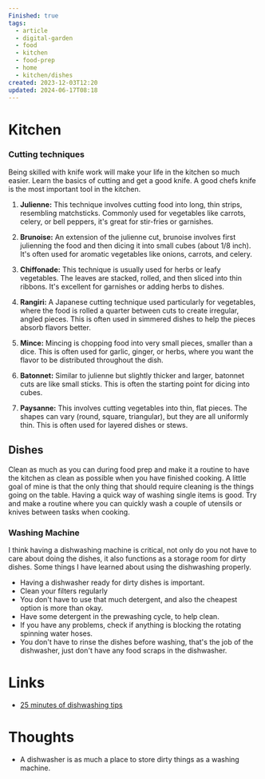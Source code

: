 ```yaml
---
Finished: true
tags:
  - article
  - digital-garden
  - food
  - kitchen
  - food-prep
  - home
  - kitchen/dishes
created: 2023-12-03T12:20
updated: 2024-06-17T08:18
---
```

# Kitchen





### Cutting techniques
Being skilled with knife work will make your life in the kitchen so much easier. Learn the basics of cutting and get a good knife. A good chefs knife is the most important tool in the kitchen.  

1. **Julienne:** This technique involves cutting food into long, thin strips, resembling matchsticks. Commonly used for vegetables like carrots, celery, or bell peppers, it's great for stir-fries or garnishes.

2. **Brunoise:** An extension of the julienne cut, brunoise involves first julienning the food and then dicing it into small cubes (about 1/8 inch). It's often used for aromatic vegetables like onions, carrots, and celery.

3. **Chiffonade:** This technique is usually used for herbs or leafy vegetables. The leaves are stacked, rolled, and then sliced into thin ribbons. It's excellent for garnishes or adding herbs to dishes.

5. **Rangiri:** A Japanese cutting technique used particularly for vegetables, where the food is rolled a quarter between cuts to create irregular, angled pieces. This is often used in simmered dishes to help the pieces absorb flavors better.

6. **Mince:** Mincing is chopping food into very small pieces, smaller than a dice. This is often used for garlic, ginger, or herbs, where you want the flavor to be distributed throughout the dish.

7. **Batonnet:** Similar to julienne but slightly thicker and larger, batonnet cuts are like small sticks. This is often the starting point for dicing into cubes.

8. **Paysanne:** This involves cutting vegetables into thin, flat pieces. The shapes can vary (round, square, triangular), but they are all uniformly thin. This is often used for layered dishes or stews.


## Dishes
Clean as much as you can during food prep and make it a routine to have the kitchen as clean as possible when you have finished cooking. A little goal of mine is that the only thing that should require cleaning is the things going on the table. 
Having a quick way of washing single items is good. Try and make a routine where you can quickly wash a couple of utensils or knives between tasks when cooking. 
### Washing Machine
I think having a dishwashing machine is critical, not only do you not have to care about doing the dishes, it also functions as a storage room for dirty dishes. Some things I have learned about using the dishwashing properly. 
- Having a dishwasher ready for dirty dishes is important. 
- Clean your filters regularly
- You don't have to use that much detergent, and also the cheapest option is more than okay. 
- Have some detergent in the prewashing cycle, to help clean. 
- If you have any problems, check if anything is blocking the rotating spinning water hoses. 
- You don't have to rinse the dishes before washing, that's the job of the dishwasher, just don't have any food scraps in the dishwasher. 


# Links
- [25 minutes of dishwashing tips](https://youtu.be/jHP942Livy0?si=4UnAyuwldJL1iqjc)

# Thoughts 
- A dishwasher is as much a place to store dirty things as a washing machine. 


